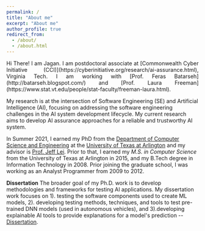 ```yaml
---
permalink: /
title: "About me"
excerpt: "About me"
author_profile: true
redirect_from: 
  - /about/
  - /about.html
---
```



<p style='text-align: justify'>
Hi There! I am Jagan. I am postdoctoral associate at [Commonwealth Cyber Initiative (CCI)](https://cyberinitiative.org/research/ai-assurance.html), Virginia Tech. I am working with [Prof. Feras Batarseh](http://batarseh.blogspot.com/) and [Prof. Laura Freeman](https://www.stat.vt.edu/people/stat-faculty/freeman-laura.html). 

My research is at the intersection of Software Engineering (SE) and Artificial Intelligence (AI), focusing on addressing the software engineering challenges in the AI system development lifecycle. My current research aims to develop AI assurance approaches for a reliable and trustworthy AI system.


In Summer 2021, I earned my PhD from the [Department of Computer Science and Engineering](http://cse.uta.edu/) at the [University of Texas at Arlington](http://www.uta.edu/uta/) and my advisor is [Prof. Jeff Lei](https://mentis.uta.edu/explore/profile/yu-lei). Prior to that, I earned my *M.S. in Computer Science* from the University of Texas at Arlington in 2015, and my B.Tech degree in Information Technology in 2008. Prior joining the graduate school, I was working as an Analyst Programmer from 2009 to 2012.

**Dissertation** The broader goal of my Ph.D. work is to develop methodologies and frameworks for testing AI applications. My dissertation work focuses on 1). testing the software components used to create ML models, 2). developing testing methods, techniques, and tools to test pre-trained DNN models (used in autonomous vehicles), and 3).developing explainable AI tools to provide explanations for a model's prediction -- [Dissertation](https://rc.library.uta.edu/uta-ir/handle/10106/30029).


